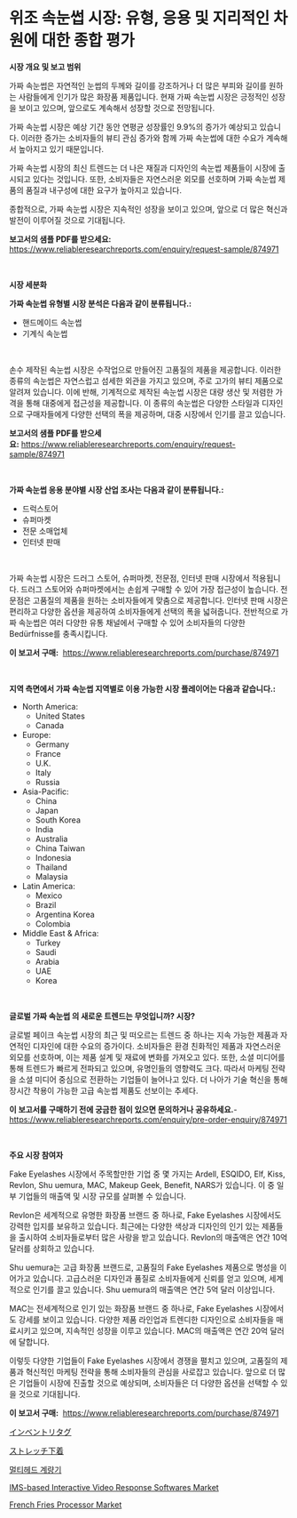 <p><h1>위조 속눈썹 시장: 유형, 응용 및 지리적인 차원에 대한 종합 평가</h1></p><p><strong>시장 개요 및 보고 범위</strong></p>
<p><p>가짜 속눈썹은 자연적인 눈썹의 두께와 길이를 강조하거나 더 많은 부피와 길이를 원하는 사람들에게 인기가 많은 화장품 제품입니다. 현재 가짜 속눈썹 시장은 긍정적인 성장을 보이고 있으며, 앞으로도 계속해서 성장할 것으로 전망됩니다. </p><p>가짜 속눈썹 시장은 예상 기간 동안 연평균 성장률인 9.9%의 증가가 예상되고 있습니다. 이러한 증가는 소비자들의 뷰티 관심 증가와 함께 가짜 속눈썹에 대한 수요가 계속해서 높아지고 있기 때문입니다.</p><p>가짜 속눈썹 시장의 최신 트렌드는 더 나은 재질과 디자인의 속눈썹 제품들이 시장에 출시되고 있다는 것입니다. 또한, 소비자들은 자연스러운 외모를 선호하며 가짜 속눈썹 제품의 품질과 내구성에 대한 요구가 높아지고 있습니다.</p><p>종합적으로, 가짜 속눈썹 시장은 지속적인 성장을 보이고 있으며, 앞으로 더 많은 혁신과 발전이 이루어질 것으로 기대됩니다.</p></p>
<p><strong>보고서의 샘플 PDF를 받으세요:</strong> <a href="https://www.reliableresearchreports.com/enquiry/request-sample/874971">https://www.reliableresearchreports.com/enquiry/request-sample/874971</a></p>
<p>&nbsp;</p>
<p><strong>시장 세분화</strong></p>
<p><strong>가짜 속눈썹 유형별 시장 분석은 다음과 같이 분류됩니다.:</strong></p>
<p><ul><li>핸드메이드 속눈썹</li><li>기계식 속눈썹</li></ul></p>
<p>&nbsp;</p>
<p><p>손수 제작된 속눈썹 시장은 수작업으로 만들어진 고품질의 제품을 제공합니다. 이러한 종류의 속눈썹은 자연스럽고 섬세한 외관을 가지고 있으며, 주로 고가의 뷰티 제품으로 알려져 있습니다. 이에 반해, 기계적으로 제작된 속눈썹 시장은 대량 생산 및 저렴한 가격을 통해 대중에게 접근성을 제공합니다. 이 종류의 속눈썹은 다양한 스타일과 디자인으로 구매자들에게 다양한 선택의 폭을 제공하며, 대중 시장에서 인기를 끌고 있습니다.</p></p>
<p><strong>보고서의 샘플 PDF를 받으세요:</strong>&nbsp;<a href="https://www.reliableresearchreports.com/enquiry/request-sample/874971">https://www.reliableresearchreports.com/enquiry/request-sample/874971</a></p>
<p>&nbsp;</p>
<p><strong> 가짜 속눈썹 응용 분야별 시장 산업 조사는 다음과 같이 분류됩니다.:</strong></p>
<p><ul><li>드럭스토어</li><li>슈퍼마켓</li><li>전문 소매업체</li><li>인터넷 판매</li></ul></p>
<p>&nbsp;</p>
<p><p>가짜 속눈썹 시장은 드러그 스토어, 슈퍼마켓, 전문점, 인터넷 판매 시장에서 적용됩니다. 드러그 스토어와 슈퍼마켓에서는 손쉽게 구매할 수 있어 가장 접근성이 높습니다. 전문점은 고품질의 제품을 원하는 소비자들에게 맞춤으로 제공합니다. 인터넷 판매 시장은 편리하고 다양한 옵션을 제공하여 소비자들에게 선택의 폭을 넓혀줍니다. 전반적으로 가짜 속눈썹은 여러 다양한 유통 채널에서 구매할 수 있어 소비자들의 다양한 Bedürfnisse를 충족시킵니다.</p></p>
<p><strong>이 보고서 구매:</strong>&nbsp; <a href="https://www.reliableresearchreports.com/purchase/874971">https://www.reliableresearchreports.com/purchase/874971</a></p>
<p>&nbsp;</p>
<p><strong>지역 측면에서 가짜 속눈썹 지역별로 이용 가능한 시장 플레이어는 다음과 같습니다.:</strong></p>
<p><ul>
    <li>
        North America:
        <ul>
            <li>United States</li>
            <li>Canada</li>
        </ul>
    </li>
    <li>
        Europe:
        <ul>
            <li>Germany</li>
            <li>France</li>
            <li>U.K.</li>
            <li>Italy</li>
            <li>Russia</li>
        </ul>
    </li>
    <li>
        Asia-Pacific:
        <ul>
            <li>China</li>
            <li>Japan</li>
            <li>South Korea</li>
            <li>India</li>
            <li>Australia</li>
            <li>China Taiwan</li>
            <li>Indonesia</li>
            <li>Thailand</li>
            <li>Malaysia</li>
        </ul>
    </li>
    <li>
        Latin America:
        <ul>
            <li>Mexico</li>
            <li>Brazil</li>
            <li>Argentina Korea</li>
            <li>Colombia</li>
        </ul>
    </li>
    <li>
        Middle East & Africa:
        <ul>
            <li>Turkey</li>
            <li>Saudi</li>
            <li>Arabia</li>
            <li>UAE</li>
            <li>Korea</li>
        </ul>
    </li>
    </ul></p>
<p>&nbsp;</p>
<p><strong>글로벌 가짜 속눈썹 의 새로운 트렌드는 무엇입니까? 시장?</strong></p>
<p><p>글로벌 페이크 속눈썹 시장의 최근 및 떠오르는 트렌드 중 하나는 지속 가능한 제품과 자연적인 디자인에 대한 수요의 증가이다. 소비자들은 환경 친화적인 제품과 자연스러운 외모를 선호하며, 이는 제품 설계 및 재료에 변화를 가져오고 있다. 또한, 소셜 미디어를 통해 트렌드가 빠르게 전파되고 있으며, 유명인들의 영향력도 크다. 따라서 마케팅 전략을 소셜 미디어 중심으로 전환하는 기업들이 늘어나고 있다. 더 나아가 기술 혁신을 통해 장시간 착용이 가능한 고급 속눈썹 제품도 선보이는 추세다.</p></p>
<p><strong>이 보고서를 구매하기 전에 궁금한 점이 있으면 문의하거나 공유하세요.</strong>- <a href="https://www.reliableresearchreports.com/enquiry/pre-order-enquiry/874971">https://www.reliableresearchreports.com/enquiry/pre-order-enquiry/874971</a></p>
<p>&nbsp;</p>
<p><strong>주요 시장 참여자</strong></p>
<p><p>Fake Eyelashes 시장에서 주목할만한 기업 중 몇 가지는 Ardell, ESQIDO, Elf, Kiss, Revlon, Shu uemura, MAC, Makeup Geek, Benefit, NARS가 있습니다. 이 중 일부 기업들의 매출액 및 시장 규모를 살펴볼 수 있습니다.</p><p>Revlon은 세계적으로 유명한 화장품 브랜드 중 하나로, Fake Eyelashes 시장에서도 강력한 입지를 보유하고 있습니다. 최근에는 다양한 색상과 디자인의 인기 있는 제품들을 출시하여 소비자들로부터 많은 사랑을 받고 있습니다. Revlon의 매출액은 연간 10억 달러를 상회하고 있습니다.</p><p>Shu uemura는 고급 화장품 브랜드로, 고품질의 Fake Eyelashes 제품으로 명성을 이어가고 있습니다. 고급스러운 디자인과 품질로 소비자들에게 신뢰를 얻고 있으며, 세계적으로 인기를 끌고 있습니다. Shu uemura의 매출액은 연간 5억 달러 이상입니다.</p><p>MAC는 전세계적으로 인기 있는 화장품 브랜드 중 하나로, Fake Eyelashes 시장에서도 강세를 보이고 있습니다. 다양한 제품 라인업과 트렌디한 디자인으로 소비자들을 매료시키고 있으며, 지속적인 성장을 이루고 있습니다. MAC의 매출액은 연간 20억 달러에 달합니다.</p><p>이렇듯 다양한 기업들이 Fake Eyelashes 시장에서 경쟁을 펼치고 있으며, 고품질의 제품과 혁신적인 마케팅 전략을 통해 소비자들의 관심을 사로잡고 있습니다. 앞으로 더 많은 기업들이 시장에 진출할 것으로 예상되며, 소비자들은 더 다양한 옵션을 선택할 수 있을 것으로 기대됩니다.</p></p>
<p><strong>이 보고서 구매:</strong>&nbsp;&nbsp;<a href="https://www.reliableresearchreports.com/purchase/874971">https://www.reliableresearchreports.com/purchase/874971</a></p>
<p><p><a href="https://github.com/zjkmgcs938405/Market-Research-Report-List-1/blob/main/5999715187446.md">インベントリタグ</a></p><p><a href="https://medium.com/@nofrinla/%E3%82%B9%E3%83%88%E3%83%AC%E3%83%83%E3%83%81%E4%B8%8B%E7%9D%80%E5%B8%82%E5%A0%B4%E8%A6%8F%E6%A8%A1-%E5%B8%82%E5%A0%B4%E5%B1%95%E6%9C%9B%E3%81%A8%E5%B8%82%E5%A0%B4%E4%BA%88%E6%B8%AC-2024%E5%B9%B4%E3%81%8B%E3%82%892031%E5%B9%B4-fa73547d3f71">ストレッチ下着</a></p><p><a href="https://medium.com/@maeva.fluchaire/%EB%8B%A4%EC%A4%91-%ED%97%A4%EB%93%9C-%EC%9C%84%EC%A7%80-%EA%B0%80%EA%B2%A9%EC%9D%80-%EC%8B%9C%EC%9E%A5-%EC%A0%90%EC%9C%A0%EC%9C%A8-%EC%8B%9C%EC%9E%A5-%EB%8F%99%ED%96%A5-%EB%B0%8F-%EC%8B%9C%EC%9E%A5-%EC%84%B1%EC%9E%A5%EC%97%90-%EB%8C%80%ED%95%9C-%EC%A0%95%EB%B3%B4%EB%A5%BC-%EC%A0%9C%EA%B3%B5%ED%95%A9%EB%8B%88%EB%8B%A4-db8207eb229f">멀티헤드 계량기</a></p><p><a href="https://issuu.com/reportprime-2/docs/ims-based-interactive-video-response-softwares-mar">IMS-based Interactive Video Response Softwares Market</a></p><p><a href="https://meowing-lemming-dd3.notion.site/French-Fries-Processor-Market-Provides-Detailed-Segmentation-of-this-Market-based-on-Type-Applicati-0228530e402f45ccbcb503ed0eba64ee">French Fries Processor Market</a></p></p>
